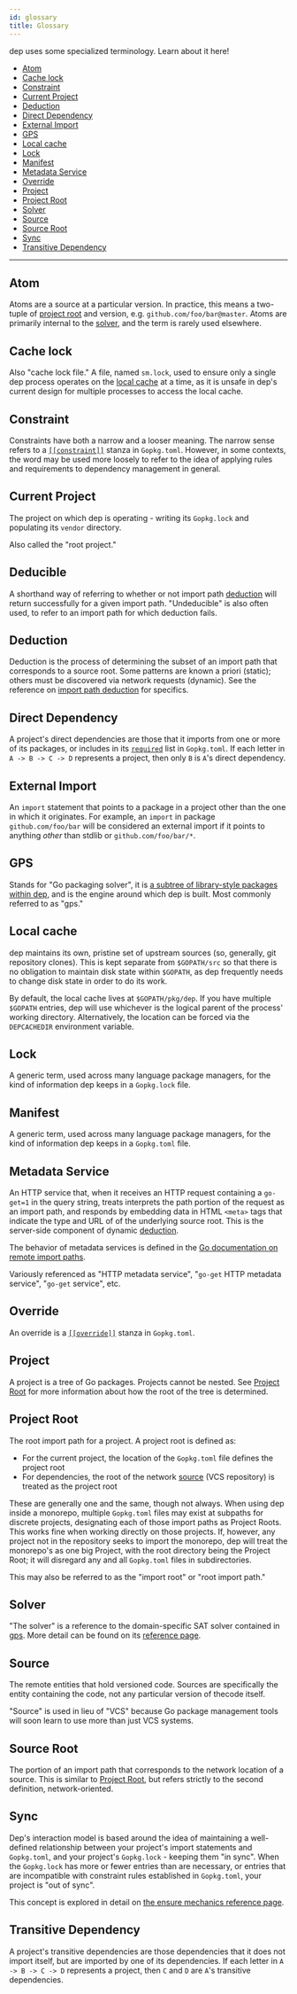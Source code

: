 ```yaml
---
id: glossary
title: Glossary
---
```


dep uses some specialized terminology. Learn about it here!

* [Atom](#atom)
* [Cache lock](#cache-lock)
* [Constraint](#constraint)
* [Current Project](#current-project)
* [Deduction](#deduction)
* [Direct Dependency](#direct-dependency)
* [External Import](#external-import)
* [GPS](#gps)
* [Local cache](#local-cache)
* [Lock](#lock)
* [Manifest](#manifest)
* [Metadata Service](#metadata-service)
* [Override](#override)
* [Project](#project)
* [Project Root](#project-root)
* [Solver](#solver)
* [Source](#source)
* [Source Root](#source-root)
* [Sync](#sync)
* [Transitive Dependency](#transitive-dependency)

---

## Atom

Atoms are a source at a particular version. In practice, this means a two-tuple of [project root](#project-root) and version, e.g. `github.com/foo/bar@master`. Atoms are primarily internal to the [solver](#solver), and the term is rarely used elsewhere.

## Cache lock

Also "cache lock file." A file, named `sm.lock`, used to ensure only a single dep process operates on the [local cache](#local-cache) at a time, as it is unsafe in dep's current design for multiple processes to access the local cache.

## Constraint

Constraints have both a narrow and a looser meaning. The narrow sense refers to a [`[[constraint]]`](Gopkg.toml.md#constraint) stanza in `Gopkg.toml`. However, in some contexts, the word may be used more loosely to refer to the idea of applying rules and requirements to dependency management in general.

## Current Project

The project on which dep is operating - writing its `Gopkg.lock` and populating its `vendor` directory.

Also called the "root project."

## Deducible

A shorthand way of referring to whether or not import path [deduction](#deduction) will return successfully for a given import path. "Undeducible" is also often used, to refer to an import path for which deduction fails.

## Deduction

Deduction is the process of determining the subset of an import path that corresponds to a source root. Some patterns are known a priori (static); others must be discovered via network requests (dynamic). See the reference on [import path deduction](deduction.md) for specifics.

## Direct Dependency

A project's direct dependencies are those that it imports from one or more of its packages, or includes in its [`required`](Gopkg.toml.md#required) list in `Gopkg.toml`. If each letter in `A -> B -> C -> D` represents a project, then only `B` is  `A`'s direct dependency.

## External Import

An `import` statement that points to a package in a project other than the one in which it originates. For example, an `import` in package `github.com/foo/bar` will be considered an external import if it points to anything _other_ than stdlib or  `github.com/foo/bar/*`.

## GPS

Stands for "Go packaging solver", it is [a subtree of library-style packages within dep](https://godoc.org/github.com/golang/dep/gps), and is the engine around which dep is built. Most commonly referred to as "gps." 

## Local cache

dep maintains its own, pristine set of upstream sources (so, generally, git repository clones). This is kept separate from `$GOPATH/src` so that there is no obligation to maintain disk state within `$GOPATH`, as dep frequently needs to change disk state in order to do its work.

By default, the local cache lives at `$GOPATH/pkg/dep`. If you have multiple `$GOPATH` entries, dep will use whichever is the logical parent of the process' working directory. Alternatively, the location can be forced via the `DEPCACHEDIR` environment variable.

## Lock

A generic term, used across many language package managers, for the kind of information dep keeps in a `Gopkg.lock` file.

## Manifest

A generic term, used across many language package managers, for the kind of information dep keeps in a `Gopkg.toml` file.

## Metadata Service

An HTTP service that, when it receives an HTTP request containing a `go-get=1` in the query string, treats interprets the path portion of the request as an import path, and responds by embedding data in HTML `<meta>` tags that indicate the type and URL of of the underlying source root. This is the server-side component of dynamic [deduction](#deduction).

The behavior of metadata services is defined in the [Go documentation on remote import paths](https://golang.org/cmd/go/#hdr-Remote_import_paths).

Variously referenced as "HTTP metadata service", "`go-get` HTTP metadata service", "`go-get` service", etc.

## Override

An override is a [`[[override]]`](Gopkg.toml.md#override) stanza in `Gopkg.toml`. 

## Project

A project is a tree of Go packages. Projects cannot be nested. See [Project Root](#project-root) for more information about how the root of the tree is determined.

## Project Root

The root import path for a project. A project root is defined as:

* For the current project, the location of the `Gopkg.toml` file defines the project root
* For dependencies, the root of the network [source](#source) (VCS repository) is treated as the project root

These are generally one and the same, though not always. When using dep inside a monorepo, multiple `Gopkg.toml` files may exist at subpaths for discrete projects, designating each of those import paths as Project Roots. This works fine when working directly on those projects. If, however, any project not in the repository seeks to import the monorepo, dep will treat the monorepo's as one big Project, with the root directory being the Project Root; it will disregard any and all  `Gopkg.toml` files in subdirectories.

This may also be referred to as the "import root" or "root import path."

## Solver

"The solver" is a reference to the domain-specific SAT solver contained in [gps](#gps). More detail can be found on its [reference page](the-solver.md).

## Source

The remote entities that hold versioned code. Sources are specifically the entity containing the code, not any particular version of thecode itself.

"Source" is used in lieu of "VCS" because Go package management tools will soon learn to use more than just VCS systems.

## Source Root

The portion of an import path that corresponds to the network location of a source. This is similar to [Project Root](#project-root), but refers strictly to the second definition, network-oriented.

## Sync

Dep's interaction model is based around the idea of maintaining a well-defined relationship between your project's import statements and `Gopkg.toml`, and your project's `Gopkg.lock` - keeping them "in sync". When the `Gopkg.lock` has more or fewer entries than are necessary, or entries that are incompatible with constraint rules established in `Gopkg.toml`, your project is "out of sync".

This concept is explored in detail on [the ensure mechanics reference page](ensure-mechanics.md#staying-in-sync).

## Transitive Dependency

A project's transitive dependencies are those dependencies that it does not import itself, but are imported by one of its dependencies. If each letter in `A -> B -> C -> D` represents a project, then `C` and `D` are  `A`'s transitive dependencies.